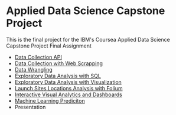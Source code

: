 # Applied Data Science Capstone Project

This is the final project for the IBM's Coursea Applied Data Science Capstone Project Final Assignment

* [Data Collection API](https://github.com/shansenromu/Data-Science/blob/main/Applied-Data-Science-Capstone/jupyter-labs-spacex-data-collection-api.ipynb)
* [Data Collection with Web Scrapping](https://github.com/shansenromu/Data-Science/blob/main/Applied-Data-Science-Capstone/jupyter-labs-webscraping.ipynb)
* [Data Wrangling](https://github.com/shansenromu/Data-Science/blob/main/Applied-Data-Science-Capstone/labs-jupyter-spacex-Data%20wrangling.ipynb)
* [Exploratory Data Analysis with SQL](https://github.com/shansenromu/Data-Science/blob/main/Applied-Data-Science-Capstone/jupyter-labs-eda-sql-coursera_sqllite.ipynb)
* [Exploratory Data Analysis with Visualization](https://github.com/shansenromu/Data-Science/blob/main/Applied-Data-Science-Capstone/eda-dataviz.ipynb)
* [Launch Sites Locations Analysis with Folium](https://github.com/shansenromu/Data-Science/blob/main/Applied-Data-Science-Capstone/jupyter_launch_site_location.ipynb)
* [Interactive Visual Analytics and Dashboards](https://github.com/shansenromu/Data-Science/blob/main/Applied-Data-Science-Capstone/spacex_dash_app.py)
* [Machine Learning Prediciton](https://github.com/shansenromu/Data-Science/blob/main/Applied-Data-Science-Capstone/SpaceX_Machine_Learning_Prediction.ipynb)
* Presentation
